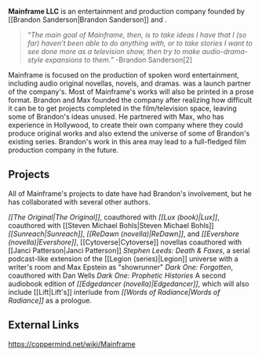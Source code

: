 **Mainframe LLC** is an entertainment and production company founded by [[Brandon Sanderson\|Brandon Sanderson]] and .

>“*The main goal of Mainframe, then, is to take ideas I have that I (so far) haven’t been able to do anything with, or to take stories I want to see done more as a television show, then try to make audio-drama-style expansions to them.*”
\-Brandon Sanderson[2]

Mainframe is focused on the production of spoken word entertainment, including audio original novellas, novels, and dramas.  was a launch partner of the company's. Most of Mainframe's works will also be printed in a prose format.
Brandon and Max founded the company after realizing how difficult it can be to get projects completed in the film/television space, leaving some of Brandon's ideas unused. He partnered with Max, who has experience in Hollywood, to create their own company where they could produce original works and also extend the universe of some of Brandon's existing series. Brandon's work in this area may lead to a full-fledged film production company in the future.

## Projects
All of Mainframe's projects to date have had Brandon's involvement, but he has collaborated with several other authors.

*[[The Original\|The Original]]*, coauthored with 
*[[Lux (book)\|Lux]]*, coauthored with [[Steven Michael Bohls\|Steven Michael Bohls]]
*[[Sunreach\|Sunreach]]*, *[[ReDawn (novella)\|ReDawn]]*, and *[[Evershore (novella)\|Evershore]]*, [[Cytoverse\|Cytoverse]] novellas coauthored with [[Janci Patterson\|Janci Patterson]]
*Stephen Leeds: Death & Faxes*, a serial podcast-like extension of the [[Legion (series)\|Legion]] universe with a writer's room and Max Epstein as "showrunner"
*Dark One: Forgotten*, coauthored with Dan Wells
*Dark One: Prophetic Histories*
A second audiobook edition of *[[Edgedancer (novella)\|Edgedancer]]*, which will also include [[Lift\|Lift's]] interlude from *[[Words of Radiance\|Words of Radiance]]* as a prologue.
## External Links



https://coppermind.net/wiki/Mainframe